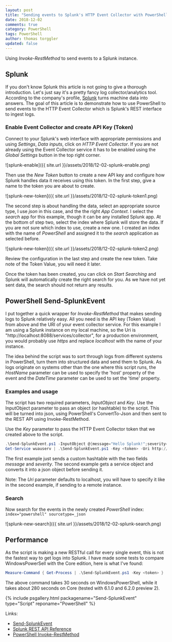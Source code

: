 ```yaml
---
layout: post
title: "Sending events to Splunk's HTTP Event Collector with PowerShell"
date: 2018-12-02
comments: true
category: PowerShell
tags: PowerShell
author: thomas torggler
updated: false
---
```


Using _Invoke-RestMethod_ to send events to a Splunk instance.

<!-- more -->

## Splunk

If you don't know Splunk this article is not going to give a thorough introduction. Let's just say it's a pretty fancy log collector/analytics tool. According to the company's profile, [Splunk](https://www.splunk.com/) turns machine data into answers. The goal of this article is to demonstrate how to use PowerShell to send events to the HTTP Event Collector which is Splunk's REST interface to ingest logs.

### Enable Event Collector and create API Key (Token)

Connect to your Splunk's web interface with appropriate permissions and using _Settings_, _Data inputs_, click on _HTTP Event Collector_. If you are not already using the Event Collector service it has to be enabled using the _Global Settings_ button in the top right corner.

![splunk-enable]({{ site.url }}/assets/2018/12-02-splunk-enable.png)

Then use the _New Token_ button to create a new API key and configure how Splunk handles data it receives using this token. In the first step, give a name to the token you are about to create.

![splunk-new-token]({{ site.url }}/assets/2018/12-02-splunk-token1.png)

The second step is about handling the data, select an appropriate source type, I use _json_ in this case, and the the right _App Context_. I select the _search_ app for this example, though it can be any installed Splunk app. At the bottom of step two, select the index where Splunk will store the data. If you are not sure which index to use, create a new one. I created an index with the name of _PowerShell_ and assigned it to the _search_ application as selected before.

![splunk-new-token]({{ site.url }}/assets/2018/12-02-splunk-token2.png)

Review the configuration in the last step and create the new token. Take note of the Token Value, you will need it later.

Once the token has been created, you can click on _Start Searching_ and Splunk will automatically create the right search for you. As we have not yet sent data, the search should not return any results.

## PowerShell Send-SplunkEvent

I put together a quick wrapper for _Invoke-RestMethod_ that makes sending logs to Splunk relatively easy. All you need is the API key (Token Value) from above and the URI of your event collector service. For this example I am using a Splunk instance on my local machine, so the Uri is "http://localhost:8088/services/collector", for a production environment, you would probably use _https_ and replace _localhost_ with the name of your instance.

The idea behind the script was to sort through logs from different systems in PowerShell, turn them into structured data and send them to Splunk. As logs originate on systems other than the one where this script runs, the _HostName_ parameter can be used to specify the 'host' property of the event and the _DateTime_ parameter can be used to set the 'time' property.

### Examples and usage

The script has two required parameters, _InputObject_ and _Key_. Use the InputObject parameter to pass an object (or hashtable) to the script. This will be turned into json, using PowerShell's ConvertTo-Json and then sent to the REST API using Invoke-RestMethod.

Use the _Key_ parameter to pass the HTTP Event Collector token that we created above to the script.

```powershell
.\Send-SplunkEvent.ps1 -InputObject @{message="Hello Splunk!";severity="INFO"} -Key <token> 
Get-Service wuauserv | .\Send-SplunkEvent.ps1 -Key <token> -Uri http://localhost:8088/services/collector
```

The first example just sends a custom hashtable with the two fields _message_ and _severity_. The second example gets a service object and converts it into a json object before sending it. 

Note: The _Uri_ parameter defaults to localhost, you will have to specify it like in the second example, if sending to a remote instance.

### Search

Now search for the events in the newly created _PowerShell_ index: `index="powershell" sourcetype=_json` 

![splunk-new-search]({{ site.url }}/assets/2018/12-02-splunk-search.png)

## Performance

As the script is making a new RESTful call for every single event, this is not the fastest way to get logs into Splunk. I have made some tests to compare WindowsPowerSell with the Core edition, here is what I've found:

```powershell
Measure-Command { Get-Process | .\Send-SplunkEvent.ps1 -Key <token> }
```

The above command takes 30 seconds on WindowsPowerShell, while it takes about 280 seconds on Core (tested with 6.1.0 and 6.2.0 preview 2).

{% include psgallery.html packagename="Send-SplunkEvent" type="Script" reponame="PowerShell" %}

Links:

- [Send-SplunkEvent]({{site.url}}/PowerShell/Send-SplunkEvent/)
- [Splunk REST API Reference](https://docs.splunk.com/Documentation/Splunk/7.2.0/RESTREF/RESTinput)
- [PowerShell Invoke-RestMethod](https://docs.microsoft.com/en-us/powershell/module/microsoft.powershell.utility/invoke-restmethod?view=powershell-6)
